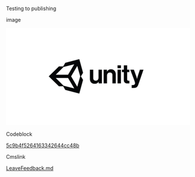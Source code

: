  

 Testing to publishing 

 image 

 ![](Images/1A14.55123_5c9b2a7664163342644c964b.jpeg) 

 Codeblock 

 [5c9b4f5264163342644cc48b](Examples/CreateProject_5c9b4f5264163342644cc48b.cs) 

 Cmslink 

 [LeaveFeedback.md](LeaveFeedback.md) 

